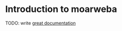 # Introduction to moarweba

TODO: write [great documentation](http://jacobian.org/writing/what-to-write/)
